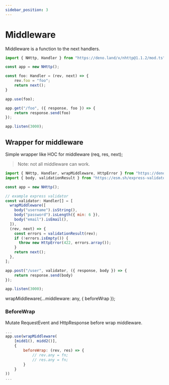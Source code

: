 ```yaml
---
sidebar_position: 3
---
```


# Middleware
Middleware is a function to the next handlers.
```js
import { NHttp, Handler } from "https://deno.land/x/nhttp@1.1.2/mod.ts";

const app = new NHttp();

const foo: Handler = (rev, next) => {
    rev.foo = "foo";
    return next();
}

app.use(foo);

app.get("/foo", ({ response, foo }) => {
    return response.send(foo)
});

app.listen(3000);
```

## Wrapper for middleware
Simple wrapper like HOC for middleware (req, res, next);
> Note: not all middleware can work.

```js
import { NHttp, Handler, wrapMiddleware, HttpError } from "https://deno.land/x/nhttp@1.1.2/mod.ts";
import { body, validationResult } from "https://esm.sh/express-validator";

const app = new NHttp();

// example express validator
const validator: Handler[] = [
  wrapMiddleware([
    body("username").isString(),
    body("password").isLength({ min: 6 }),
    body("email").isEmail(),
  ]),
  (rev, next) => {
    const errors = validationResult(rev);
    if (!errors.isEmpty()) {
      throw new HttpError(422, errors.array());
    }
    return next();
  },
];

app.post("/user", validator, ({ response, body }) => {
    return response.send(body)
});

app.listen(3000);
```
wrapMiddleware(...middleware: any, { beforeWrap });

### BeforeWrap
Mutate RequestEvent and HttpResponse before wrap middleware. 

```js
...
app.use(wrapMiddleware(
    [midd1(), midd2()],
    {
        beforeWrap: (rev, res) => {
            // rev.any = fn;
            // res.any = fn;
        }
    }
))
...
```